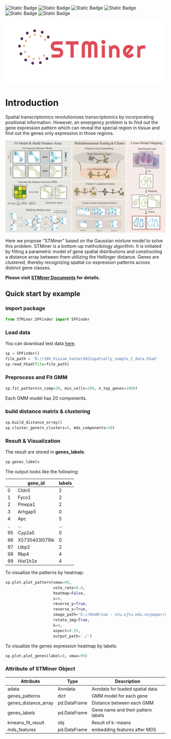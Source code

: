 ![Static Badge](https://img.shields.io/badge/License-MIT-blue) 
![Static Badge](https://img.shields.io/badge/readthedocs-blue?logo=readthedocs&label=Documents)
![Static Badge](https://img.shields.io/badge/3.10-green?logo=python&label=Python&labelColor=yellow)
![Static Badge](https://img.shields.io/badge/Linux-blue?logo=Linux&logoColor=white)
![Static Badge](https://img.shields.io/badge/Windows-blue?logo=Windows&logoColor=white)
![Static Badge](https://img.shields.io/badge/macos-blue?logo=apple&logoColor=white)

<div align=center><img src="./pic/logo.png" height = "200"/></div>

# Introduction

Spatial transcriptomics revolutionizes transcriptomics by incorporating positional information. However, an emergency
problem is to find out the gene expression pattern which can reveal the special region in tissue and find out the genes
only expression in those regions.

![STMiner](./pic/fig1.png)

Here we propose “STMiner” based on the Gaussian mixture model to solve this problem. STMiner is a bottom-up methodology
algorithm. It is initiated by fitting a parametric model of gene spatial distributions and constructing a distance array
between them utilizing the Hellinger distance. Genes are clustered, thereby recognizing spatial co-expression patterns
across distinct gene classes.

**Please visit [STMiner Documents](https://stminerdoc.readthedocs.io/en/latest/Introduction/Introduction.html) for
details.**

## Quick start by example

### import package

```python
from STMiner.SPFinder import SPFinder
```

### Load data
You can download test data [here](https://www.ncbi.nlm.nih.gov/geo/query/acc.cgi?acc=GSM4838133).
```python
sp = SPFinder()
file_path = 'D://10X_Visium_hunter2021spatially_sample_C_data.h5ad'
sp.read_h5ad(file=file_path)
```

### Preprocess and Fit GMM

```python
sp.fit_pattern(n_comp=20, min_cells=200, n_top_genes=1000)
```

Each GMM model has 20 components.

### build distance matrix & clustering

```python
sp.build_distance_array()
sp.cluster_gene(n_clusters=6, mds_components=20)
```

### Result & Visualization

The result are stored in **genes_labels**:

```python
sp.genes_labels
```

The output looks like the following:

|    | gene_id        | labels |
|----|----------------|--------|
| 0  | Cldn5          | 2      |
| 1  | Fyco1          | 2      |
| 2  | Pmepa1         | 2      |
| 3  | Arhgap5        | 0      |
| 4  | Apc            | 5      |
| .. | ...            | ...    |
| 95 | Cyp2a5         | 0      |
| 96 | X5730403I07Rik | 0      |
| 97 | Ltbp2          | 2      |
| 98 | Rbp4           | 4      |
| 99 | Hist1h1e       | 4      |

To visualize the patterns by heatmap:

```python
sp.plot.plot_pattern(vmax=99,
                     vote_rate=0.4,
                     heatmap=False,
                     s=4,
                     reverse_y=True,
                     reverse_x=True,
                     image_path='E://OneDrive - stu.xjtu.edu.cn/paper/cut_img.png',
                     rotate_img=True,
                     k=4,
                     aspect=0.55,
                     output_path='./')
```

To visualize the genes expression heatmap by labels:

```python
sp.plot.plot_genes(label=0, vmax=99)
```

### Attribute of STMiner Object

| Attribute            | Type         | Description                        |
|----------------------|--------------|------------------------------------|
| adata                | Anndata      | Anndata for loaded spatial data    |
| genes_patterns       | dict         | GMM model for each gene            |
| genes_distance_array | pd.DataFrame | Distance between each GMM          |
| genes_labels         | pd.DataFrame | Gene name and their pattern labels |
| kmeans_fit_result    | obj          | Result of k-means                  |
| mds_features         | pd.DataFrame | embedding features after MDS       |
